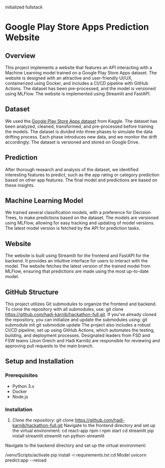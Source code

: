 initialized fullstack
# Google Play Store Apps Prediction Website

## Overview
This project implements a website that features an API interacting with a Machine Learning model trained on a Google Play Store Apps dataset. The website is designed with an attractive and user-friendly UI/UX, containerized using Docker, and includes a CI/CD pipeline with GitHub Actions. The dataset has been pre-processed, and the model is versioned using MLFlow. The website is implemented using Streamlit and FastAPI.

## Dataset
We used the [Google Play Store Apps dataset](https://www.kaggle.com/datasets/lava18/google-play-store-apps) from Kaggle. The dataset has been analyzed, cleaned, transformed, and pre-processed before training the models. The dataset is divided into three phases to simulate the data drifting process. Each phase introduces new data, and we monitor the drift accordingly. The dataset is versioned and stored on Google Drive.

## Prediction
After thorough research and analysis of the dataset, we identified interesting features to predict, such as the app rating or category prediction based on other app features. The final model and predictions are based on these insights.

## Machine Learning Model
We trained several classification models, with a preference for Decision Trees, to make predictions based on the dataset. The models are versioned using MLFlow, allowing for easy tracking and updating of model versions. The latest model version is fetched by the API for prediction tasks.

## Website
The website is built using Streamlit for the frontend and FastAPI for the backend. It provides an intuitive interface for users to interact with the model. The website fetches the latest version of the trained model from MLFlow, ensuring that predictions are made using the most up-to-date model.


## GitHub Structure
This project utilizes Git submodules to organize the frontend and backend. To clone the repository with all submodules, use:
git clone https://github.com/hadi-karnib/hackathon-full.git.
If you've already cloned the repository, you can initialize and update the submodules using:
git submodule init
git submodule update
The project also includes a robust CI/CD pipeline, set up using GitHub Actions, which automates the testing, building, and deployment processes. Designated leaders from FSD and FSW teams (Json Greich and Hadi Karnib) are responsible for reviewing and approving pull requests to the main branch.

## Setup and Installation

### Prerequisites
- Python 3.x
- Docker
- Node.js

### Installation

1. *Clone the repository:*
   git clone https://github.com/hadi-karnib/hackathon-full.git
Navigate to the frontend directory and set up the virtual environment:
cd react-app
npm i
npm start
cd streamlit
pip install streamlit 
streamlit run python-streamlit


Navigate to the backend directory and set up the virtual environment:

/venv/Scripts/activate
pip install -r requirements.txt
cd Model
uvicorn predict:app --reload

